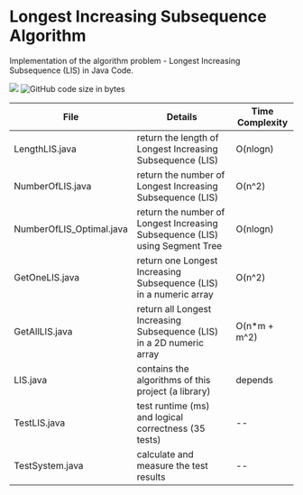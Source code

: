 # Longest Increasing Subsequence Algorithm

Implementation of the algorithm problem - Longest Increasing Subsequence (LIS) in Java Code.

![](https://img.shields.io/david/optional/DorAzaria/Longest-Increasing-Subsequence-Algorithm) ![GitHub code size in bytes](https://img.shields.io/github/languages/code-size/DorAzaria/Longest-Increasing-Subsequence-Algorithm)

| File | Details | Time Complexity |
| --- | --- | --- |
| LengthLIS.java | return the length of Longest Increasing Subsequence (LIS) |  O(nlogn) |
| NumberOfLIS.java | return the number of Longest Increasing Subsequence (LIS) | O(n^2) |
| NumberOfLIS_Optimal.java | return the number of Longest Increasing Subsequence (LIS) using Segment Tree | O(nlogn) |
| GetOneLIS.java | return one Longest Increasing Subsequence (LIS) in a numeric array | O(n^2) |
| GetAllLIS.java | return all Longest Increasing Subsequence (LIS) in a 2D numeric array | O(n*m + m^2) | 
| LIS.java | contains the algorithms of this project (a library) | depends | 
| TestLIS.java | test runtime (ms) and logical correctness (35 tests) |  -- | 
| TestSystem.java | calculate and measure the test results | -- | 
